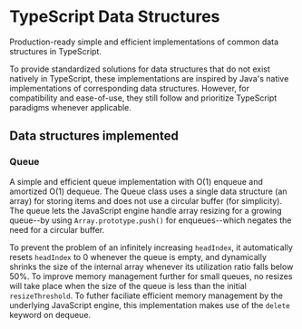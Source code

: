 # TypeScript Data Structures

Production-ready simple and efficient implementations of common data structures in TypeScript.

To provide standardized solutions for data structures that do not exist natively in TypeScript, these implementations are inspired by Java's native implementations of corresponding data structures. However, for compatibility and ease-of-use, they still follow and prioritize TypeScript paradigms whenever applicable.

## Data structures implemented

### Queue

A simple and efficient queue implementation with O(1) enqueue and amortized O(1) dequeue. The Queue class uses a single data structure (an array) for storing items and does not use a circular buffer (for simplicity). The queue lets the JavaScript engine handle array resizing for a growing queue--by using `Array.prototype.push()` for enqueues--which negates the need for a circular buffer.

To prevent the problem of an infinitely increasing `headIndex`, it automatically resets `headIndex` to 0 whenever the queue is empty, and dynamically shrinks the size of the internal array whenever its utilization ratio falls below 50%. To improve memory management further for small queues, no resizes will take place when the size of the queue is less than the initial `resizeThreshold`. To futher faciliate efficient memory management by the underlying JavaScript engine, this implementation makes use of the `delete` keyword on dequeue.
